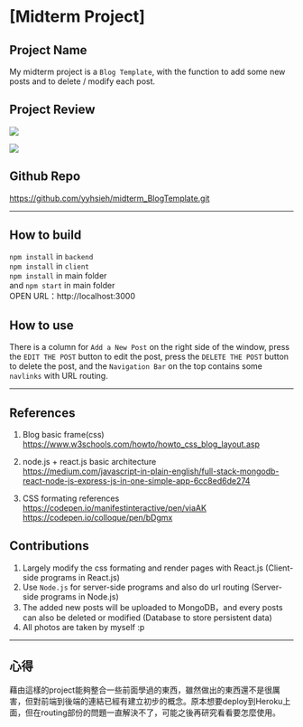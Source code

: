 # [Midterm Project]

## Project Name  

My midterm project is a `Blog Template`, with the function to add some new posts and to delete / modify each post.

## Project Review

![](https://i.imgur.com/h8Yr5Dm.jpg)
  
![](https://i.imgur.com/tOTGUvp.png)

## Github Repo

https://github.com/yyhsieh/midterm_BlogTemplate.git  

---

## How to build
`npm install` in `backend`  
`npm install` in `client`  
`npm install` in main folder  
and `npm start` in main folder  
OPEN URL：http://localhost:3000 

## How to use
There is a column for  `Add a New Post` on the right side of the window,
press the `EDIT THE POST` button to edit the post,
press the `DELETE THE POST` button to delete the post, 
and the `Navigation Bar` on the top contains some `navlinks` with URL routing.  

---

## References

1. Blog basic frame(css)  
https://www.w3schools.com/howto/howto_css_blog_layout.asp  

2. node.js + react.js basic architecture  
https://medium.com/javascript-in-plain-english/full-stack-mongodb-react-node-js-express-js-in-one-simple-app-6cc8ed6de274

3. CSS formating references  
https://codepen.io/manifestinteractive/pen/viaAK  
https://codepen.io/colloque/pen/bDgmx

## Contributions

1. Largely modify the css formating and render pages with React.js (Client-side programs in React.js)  
2. Use `Node.js` for server-side programs and also do url routing (Server-side programs in Node.js)  
3. The added new posts will be uploaded to MongoDB，and every posts can also be deleted or modified (Database to store persistent data)  
4. All photos are taken by myself :p

---

## 心得

藉由這樣的project能夠整合一些前面學過的東西，雖然做出的東西還不是很厲害，但對前端到後端的連結已經有建立初步的概念。原本想要deploy到Heroku上面，但在routing部份的問題一直解決不了，可能之後再研究看看要怎麼使用。  




